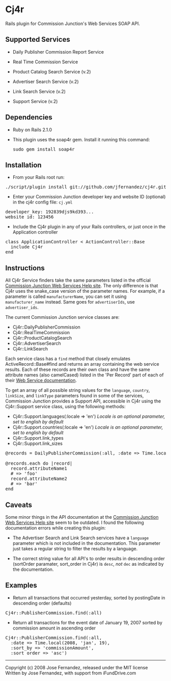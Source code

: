 # Cj4r #

Rails plugin for Commission Junction's Web Services SOAP API.

## Supported Services ##

* Daily Publisher Commission Report Service

* Real Time Commission Service 

* Product Catalog Search Service (v.2)

* Advertiser Search Service (v.2)

* Link Search Service (v.2)

* Support Service (v.2)

## Dependencies ##

* Ruby on Rails 2.1.0

* This plugin uses the soap4r gem.  Install it running this command: <pre>sudo gem install soap4r</pre>


## Installation ##

* From your Rails root run:

<pre>
./script/plugin install git://github.com/jfernandez/cj4r.git
</pre>
  
* Enter your Commission Junction developer key and website ID (optional) in the cj4r config file: `cj.yml`

<pre>
developer_key: 192839djs9kd393...
website_id: 123456
</pre>

* Include the Cj4r plugin in any of your Rails controllers, or just once in the Application controller

<pre>
class ApplicationController < ActionController::Base
  include Cj4r
end
</pre>

## Instructions ##

All Cj4r Service finders take the same parameters listed in the official [Commission Junction Web Services Help site](http://help.cj.com/en/web_services/web_services.htm).  The only difference is that Cj4r uses the snake_case version of the parameter names.  For example, if a parameter is called `manufacturerName`, you can set it using `manufacturer_name` instead.  Same goes for `advertiserIds`, use `advertiser_ids`.

The current Commission Junction service classes are:

* Cj4r::DailyPublisherCommission
* Cj4r::RealTimeCommission
* Cj4r::ProductCatalogSearch
* Cj4r::AdvertiserSearch
* Cj4r::LinkSearch

Each service class has a `find` method that closely emulates ActiveRecord::Base#find and returns an array containing the web service results.  Each of these records are their own class and have the same attribute names (also camelCased) listed in the 'Per Record' part of each of their [Web Service documentation](http://help.cj.com/en/web_services/web_services.htm).

To get an array of all possible string values for the `language`, `country`, `linkSize`, and `linkType` parameters found in some of the services, Commission Junction provides a Support API, accessible in Cj4r using the Cj4r::Support service class, using the following methods:

* Cj4r::Support.languages(:locale => 'en') _Locale is an optional parameter, set to english by default_
* Cj4r::Support.countries(:locale => 'en') _Locale is an optional parameter, set to english by default_
* Cj4r::Support.link_types
* Cj4r::Support.link_sizes

<pre>
@records = DailyPublisherCommission(:all, :date => Time.local(2008, 'jan', 19))

@records.each do |record|
  record.attributeName1
  # => 'foo'
  record.attributeName2
  # => 'bar'
end
</pre>



## Caveats ##

Some minor things in the API documentation at the [Commission Junction Web Services Help site](http://help.cj.com/en/web_services/web_services.htm) seem to be outdated.  I found the following documentation errors while creating this plugin:

* The Advertiser Search and Link Search services have a `language` parameter which is not included in the documentation.  This parameter just takes a regular string to filter the results by a language.

* The correct string value for all API's to order results in descending order (sortOrder paramater, sort_order in Cj4r) is `desc`, *not* `dec` as indicated by the documentation.

## Examples ##

* Return all transactions that occurred yesterday, sorted by postingDate in descending order (defaults)

<pre>
Cj4r::PublisherCommission.find(:all)
</pre>

* Return all transactions for the event date of January 19, 2007 sorted by commission amount in ascending order

<pre>
Cj4r::PublisherCommission.find(:all,
  :date => Time.local(2008, 'jan', 19),
  :sort_by => 'commissionAmount',
  :sort_order => 'asc')
</pre>


---
Copyright (c) 2008 Jose Fernandez, released under the MIT license<br/>
Written by Jose Fernandez, with support from iFundDrive.com